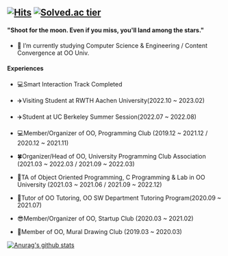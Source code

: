   
<!--### Hi there I'm Dahyeon🖐🖐 -->
[![Hits](https://hits.seeyoufarm.com/api/count/incr/badge.svg?url=https%3A%2F%2Fgithub.com%2Fekgus9701&count_bg=%23E71B8E&title_bg=%23555555&icon=&icon_color=%23E7E7E7&title=hits&edge_flat=false)](https://hits.seeyoufarm.com) [![Solved.ac tier](http://mazassumnida.wtf/api/mini/generate_badge?boj=ekgus9701)](https://solved.ac/ekgus9701)
---
#### "Shoot for the moon. Even if you miss, you'll land among the stars."

- 🏰 I’m currently studying Computer Science & Engineering / Content Convergence at OO Univ.

<!--- 📫 How to reach me: ekgus9701@gmail.com-->




#### Experiences

- 💻Smart Interaction Track Completed

- ✈️Visiting Student at RWTH Aachen University(2022.10 ~ 2023.02)

- ✈️Student at UC Berkeley Summer Session(2022.07 ~ 2022.08)

- 💻Member/Organizer of OO, Programming Club (2019.12 ~ 2021.12 / 2020.12 ~ 2021.11)

- 🍀Organizer/Head of OO, University Programming Club Association (2021.03 ~ 2022.03 / 2021.09 ~ 2022.03)

- 📗TA of Object Oriented Programming, C Programming & Lab in OO University (2021.03 ~ 2021.06 / 2021.09 ~ 2022.12)

- 📗Tutor of OO Tutoring, OO SW Department Tutoring Program(2020.09 ~ 2021.07)

- 😎Member/Organizer of OO, Startup Club (2020.03 ~ 2021.02)

- 🎨Member of OO, Mural Drawing Club (2019.03 ~ 2020.03)


[![Anurag's github stats](https://github-readme-stats.vercel.app/api?username=ekgus9701&theme=radical)](https://github.com/ekgus9701/github-readme-stats)

<!--
**ekgus9701/ekgus9701** is a ✨ _special_ ✨ repository because its `README.md` (this file) appears on your GitHub profile.
#### Interests

- 🌱 I’m currently learning `Algorithms`, ``.

- 📺 I'm into watching Netflix thesedays.

Here are some ideas to get you started:
- 📺 I'm into ... thesedays.
-🔭 I’m currently working on 
-🌱 I’m currently learning 
- 👯 I’m looking to collaborate on ...
- 🤔 I’m looking for help with ...
- 💬 Ask me about ...
- 📫 How to reach me: ...
- 😄 Pronouns: ...
- ⚡ Fun fact: ...
-->
